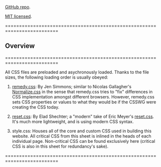[GitHub repo](https://github.com/PaulTran47/paultran47.github.io).

[MIT licensed](https://github.com/PaulTran47/paultran47.github.io/blob/master/LICENCE.md).

=========================================================================

## Overview
=========================================================================

All CSS files are preloaded and asychronously loaded. Thanks to the file sizes, the following loading order is usually obeyed:

1. [remedy.css](https://github.com/jensimmons/cssremedy): By Jen Simmons; similar to Nicolas Gallagher's [Normalize.css](https://necolas.github.io/normalize.css/) in the sense that remedy.css tries to "fix" differences in CSS implementation amongst different browsers. However, remedy.css sets CSS properties or values to what they would be if the CSSWG were creating the CSS today.

2. [reset.css](https://elad2412.github.io/the-new-css-reset/): By Elad Shechter; a "modern" take of Eric Meyer's [reset.css](https://meyerweb.com/eric/tools/css/reset/). It's much more lightweight, and is using modern CSS syntax.

3. style.css: Houses all of the core and custom CSS used in building this website. All critical CSS from this sheet is inlined in the heads of each individual page. Non-critical CSS can be found exclusively here (critical CSS is also in this sheet for redundancy's sake).

=========================================================================